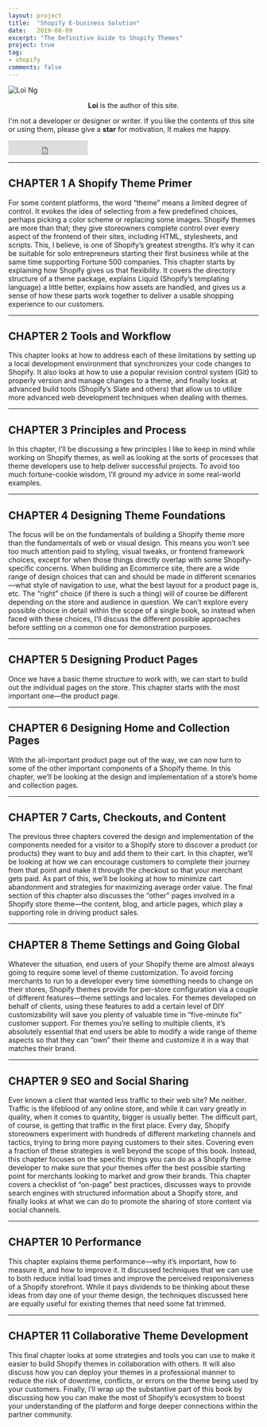 ```yaml
---
layout: project
title:  "Shopify E-business Solution"
date:   2019-08-09
excerpt: "The Definitive Guide to Shopify Themes"
project: true
tag:
- shopify
comments: false
---
```


![Loi Ng](https://bossguloi.github.io/assets/img/logo.png)    
    
<center><b>Loi</b> is the author of this site.</center>
     
 I'm not a developer or designer or writer. If you like the contents of this site or using them, please give a **star** for motivation, It makes me happy.

<iframe src="https://ghbtns.com/github-btn.html?user=bossguloi&repo=bossguloi.github.io&type=star&count=true&size=large" frameborder="0" scrolling="0" width="160px" height="30px"></iframe>    

---

## CHAPTER 1 A Shopify Theme Primer

For some content platforms, the word “theme” means a limited degree of control. It evokes the idea of selecting from a few predefined choices, perhaps picking a color scheme or replacing some images.
Shopify themes are more than that; they give storeowners complete control over every aspect of the frontend of their sites, including HTML, stylesheets, and scripts. This, I believe, is one of Shopify’s greatest strengths. It’s why it can be suitable for solo entrepreneurs starting their first business while at the same time supporting Fortune 500 companies.
This chapter starts by explaining how Shopify gives us that flexibility. It covers the directory structure of a theme package, explains Liquid (Shopify’s templating language) a little better, explains how assets are handled, and gives us a sense of how these parts work together to deliver a usable shopping experience to our customers.

---

## CHAPTER 2 Tools and Workflow 

This chapter looks at how to address each of these limitations by setting up a local development environment that synchronizes your code changes to Shopify. It also looks at how to use a popular revision control system (Git) to properly version and manage changes to a theme, and finally looks at advanced build tools (Shopify’s Slate and others) that allow us to utilize more advanced web development techniques when dealing with themes.

---

## CHAPTER 3 Principles and Process

In this chapter, I’ll be discussing a few principles I like to keep in mind while working on Shopify themes, as well as looking at the sorts of processes that theme developers use to help deliver successful projects. To avoid too much fortune-cookie wisdom, I’ll ground my advice in some real-world examples.

---

## CHAPTER 4 Designing Theme Foundations

The focus will be on the fundamentals of building a Shopify theme more than the fundamentals of web or visual design. This means you won’t see too much attention paid to styling, visual tweaks, or frontend framework choices, except for when those things directly overlap with some Shopify-specific concerns.
When building an Ecommerce site, there are a wide range of design choices that can and should be made in different scenarios—what style of navigation to use, what the best layout for a product page is, etc. The “right” choice (if there is such a thing) will of course be different depending on the store and audience in question.
We can’t explore every possible choice in detail within the scope of a single book, so instead when faced with these choices, I’ll discuss the different possible approaches before settling on a common one for demonstration purposes.

---

## CHAPTER 5 Designing Product Pages

Once we have a basic theme structure to work with, we can start to build out the individual pages on the store. This chapter starts with the most important one—the product page.

---

## CHAPTER 6 Designing Home and Collection Pages

With the all-important product page out of the way, we can now turn to some of the other important components of a Shopify theme. In this chapter, we’ll be looking at the design and implementation of a store’s home and collection pages.

---

## CHAPTER 7 Carts, Checkouts, and Content

The previous three chapters covered the design and implementation of the components needed for a visitor to a Shopify store to discover a product (or products) they want to buy and add them to their cart. In this chapter, we’ll be looking at how we can encourage customers to complete their journey from that point and make it through the checkout so that your merchant gets paid. As part of this, we’ll be looking at how to minimize cart abandonment and strategies for maximizing average order value.
The final section of this chapter also discusses the “other” pages involved in a Shopify store theme—the content, blog, and article pages, which play a supporting role in driving product sales.

---

## CHAPTER 8 Theme Settings and Going Global

Whatever the situation, end users of your Shopify theme are almost always going to require some level of theme customization. To avoid forcing merchants to run to a developer every time something needs to change on their stores, Shopify themes provide for per-store configuration via a couple of different features—theme settings and locales.
For themes developed on behalf of clients, using these features to add a certain level of DIY customizability will save you plenty of valuable time in “five-minute fix” customer support. For themes you’re selling to multiple clients, it’s absolutely essential that end users be able to modify a wide range of theme aspects so that they can “own” their theme and customize it in a way that matches their brand.

---

## CHAPTER 9 SEO and Social Sharing

Ever known a client that wanted less traffic to their web site? Me neither.
Traffic is the lifeblood of any online store, and while it can vary greatly in quality, when it comes to quantity, bigger is usually better. The difficult part, of course, is getting that traffic in the first place.
Every day, Shopify storeowners experiment with hundreds of different marketing channels and tactics, trying to bring more paying customers to their sites. Covering even a fraction of these strategies is well beyond the scope of this book.
Instead, this chapter focuses on the specific things you can do as a Shopify theme developer to make sure that your themes offer the best possible starting point for merchants looking to market and grow their brands. This chapter covers a checklist of “on-page” best practices, discusses ways to provide search engines with structured information about a Shopify store, and finally looks at what we can do to promote the sharing of store content via social channels.

---

## CHAPTER 10 Performance

This chapter explains theme performance—why it’s important, how to measure it, and how to improve it. It discussed techniques that we can use to both reduce initial load times and improve the perceived responsiveness of a Shopify storefront.
While it pays dividends to be thinking about these ideas from day one of your theme design, the techniques discussed here are equally useful for existing themes that need some fat trimmed.

---

## CHAPTER 11 Collaborative Theme Development

This final chapter looks at some strategies and tools you can use to make it easier to build Shopify themes in collaboration with others. It will also discuss how you can deploy your themes in a professional manner to reduce the risk of downtime, conflicts, or errors on the theme being used by your customers.
Finally, I’ll wrap up the substantive part of this book by discussing how you can make the most of Shopify’s ecosystem to boost your understanding of the platform and forge deeper connections within the partner community.
